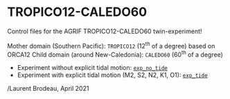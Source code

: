 # TROPICO12-CALEDO60

Control files for the AGRIF TROPICO12-CALEDO60 twin-experiment!

Mother domain (Southern Pacific): `TROPICO12` (12<sup>th</sup> of a degree) based on ORCA12
Child domain (around New-Caledonia): `CALEDO60` (60<sup>th</sup> of a degree)

* Experiment without explicit tidal motion: [`exp_no_tide`](https://github.com/ocean-next/TROPICO12-CALEDO60/tree/main/exp_no_tide/CTL)
* Experiment with explicit tidal motion (M2, S2, N2, K1, O1): [`exp_tide`](https://github.com/ocean-next/TROPICO12-CALEDO60/tree/main/exp_tide/CTL)


/Laurent Brodeau, April 2021
